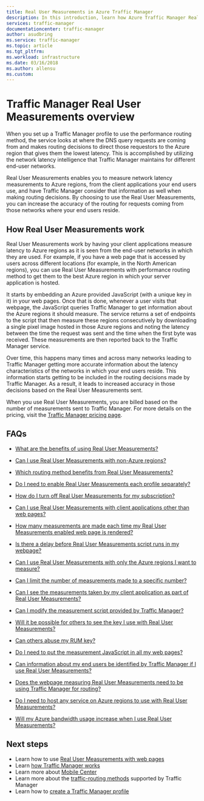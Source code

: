 ```yaml
---
title: Real User Measurements in Azure Traffic Manager
description: In this introduction, learn how Azure Traffic Manager Real User Measurements work.
services: traffic-manager
documentationcenter: traffic-manager
author: asudbring
ms.service: traffic-manager
ms.topic: article 
ms.tgt_pltfrm: 
ms.workload: infrastructure
ms.date: 03/16/2018
ms.author: allensu
ms.custom: 
---
```


# Traffic Manager Real User Measurements overview

When you set up a Traffic Manager profile to use the performance routing method, the service looks at where the DNS query requests are coming from and makes routing decisions to direct those requestors to the Azure region that gives them the lowest latency. This is accomplished by utilizing the network latency intelligence that Traffic Manager maintains for different end-user networks.

Real User Measurements enables you to measure network latency measurements to Azure regions, from the client applications your end users use, and have Traffic Manager consider that information as well when making routing decisions. By choosing to use the Real User Measurements, you can increase the accuracy of the routing for requests coming from those networks where your end users reside. 

## How Real User Measurements work

Real User Measurements work by having your client applications measure latency to Azure regions as it is seen from the end-user networks in which they are used. For example, if you have a web page that is accessed by users across different locations (for example, in the North American regions), you can use Real User Measurements with performance routing method to get them to the best Azure region in which your server application is hosted.

It starts by embedding an Azure provided JavaScript (with a unique key in it) in your web pages. Once that is done, whenever a user visits that webpage, the JavaScript queries Traffic Manager to get information about the Azure regions it should measure. The service returns a set of endpoints to the script that then measure these regions consecutively by downloading a single pixel image hosted in those Azure regions and noting the latency between the time the request was sent and the time when the first byte was received. These measurements are then reported back to the Traffic Manager service.

Over time, this happens many times and across many networks leading to Traffic Manager getting more accurate information about the latency characteristics of the networks in which your end users reside. This information starts getting to be included in the routing decisions made by Traffic Manager. As a result, it leads to increased accuracy in those decisions based on the Real User Measurements sent.

When you use Real User Measurements, you are billed based on the number of measurements sent to Traffic Manager. For more details on the pricing, visit the [Traffic Manager pricing page](https://azure.microsoft.com/pricing/details/traffic-manager/).

## FAQs

* [What are the benefits of using Real User Measurements?](./traffic-manager-faqs.md#what-are-the-benefits-of-using-real-user-measurements)

* [Can I use Real User Measurements with non-Azure regions?](./traffic-manager-faqs.md#can-i-use-real-user-measurements-with-non-azure-regions)

* [Which routing method benefits from Real User Measurements?](./traffic-manager-faqs.md#which-routing-method-benefits-from-real-user-measurements)

* [Do I need to enable Real User Measurements each profile separately?](./traffic-manager-faqs.md#do-i-need-to-enable-real-user-measurements-each-profile-separately)

* [How do I turn off Real User Measurements for my subscription?](./traffic-manager-faqs.md#how-do-i-turn-off-real-user-measurements-for-my-subscription)

* [Can I use Real User Measurements with client applications other than web pages?](./traffic-manager-faqs.md#can-i-use-real-user-measurements-with-client-applications-other-than-web-pages)

* [How many measurements are made each time my Real User Measurements enabled web page is rendered?](./traffic-manager-faqs.md#how-many-measurements-are-made-each-time-my-real-user-measurements-enabled-web-page-is-rendered)

* [Is there a delay before Real User Measurements script runs in my webpage?](./traffic-manager-faqs.md#is-there-a-delay-before-real-user-measurements-script-runs-in-my-webpage)

* [Can I use Real User Measurements with only the Azure regions I want to measure?](./traffic-manager-faqs.md#can-i-use-real-user-measurements-with-only-the-azure-regions-i-want-to-measure)

* [Can I limit the number of measurements made to a specific number?](./traffic-manager-faqs.md#can-i-limit-the-number-of-measurements-made-to-a-specific-number)

* [Can I see the measurements taken by my client application as part of Real User Measurements?](./traffic-manager-faqs.md#can-i-see-the-measurements-taken-by-my-client-application-as-part-of-real-user-measurements)

* [Can I modify the measurement script provided by Traffic Manager?](./traffic-manager-faqs.md#can-i-modify-the-measurement-script-provided-by-traffic-manager)

* [Will it be possible for others to see the key I use with Real User Measurements?](./traffic-manager-faqs.md#will-it-be-possible-for-others-to-see-the-key-i-use-with-real-user-measurements)

* [Can others abuse my RUM key?](./traffic-manager-faqs.md#can-others-abuse-my-rum-key)

* [Do I need to put the measurement JavaScript in all my web pages?](./traffic-manager-faqs.md#do-i-need-to-put-the-measurement-javascript-in-all-my-web-pages)

* [Can information about my end users be identified by Traffic Manager if I use Real User Measurements?](./traffic-manager-faqs.md#can-information-about-my-end-users-be-identified-by-traffic-manager-if-i-use-real-user-measurements)

* [Does the webpage measuring Real User Measurements need to be using Traffic Manager for routing?](./traffic-manager-faqs.md#does-the-webpage-measuring-real-user-measurements-need-to-be-using-traffic-manager-for-routing)

* [Do I need to host any service on Azure regions to use with Real User Measurements?](./traffic-manager-faqs.md#do-i-need-to-host-any-service-on-azure-regions-to-use-with-real-user-measurements)

* [Will my Azure bandwidth usage increase when I use Real User Measurements?](./traffic-manager-faqs.md#will-my-azure-bandwidth-usage-increase-when-i-use-real-user-measurements)

## Next steps
- Learn how to use [Real User Measurements with web pages](traffic-manager-create-rum-web-pages.md)
- Learn [how Traffic Manager works](traffic-manager-overview.md)
- Learn more about [Mobile Center](/mobile-center/)
- Learn more about the [traffic-routing methods](traffic-manager-routing-methods.md) supported by Traffic Manager
- Learn how to [create a Traffic Manager profile](./quickstart-create-traffic-manager-profile.md)